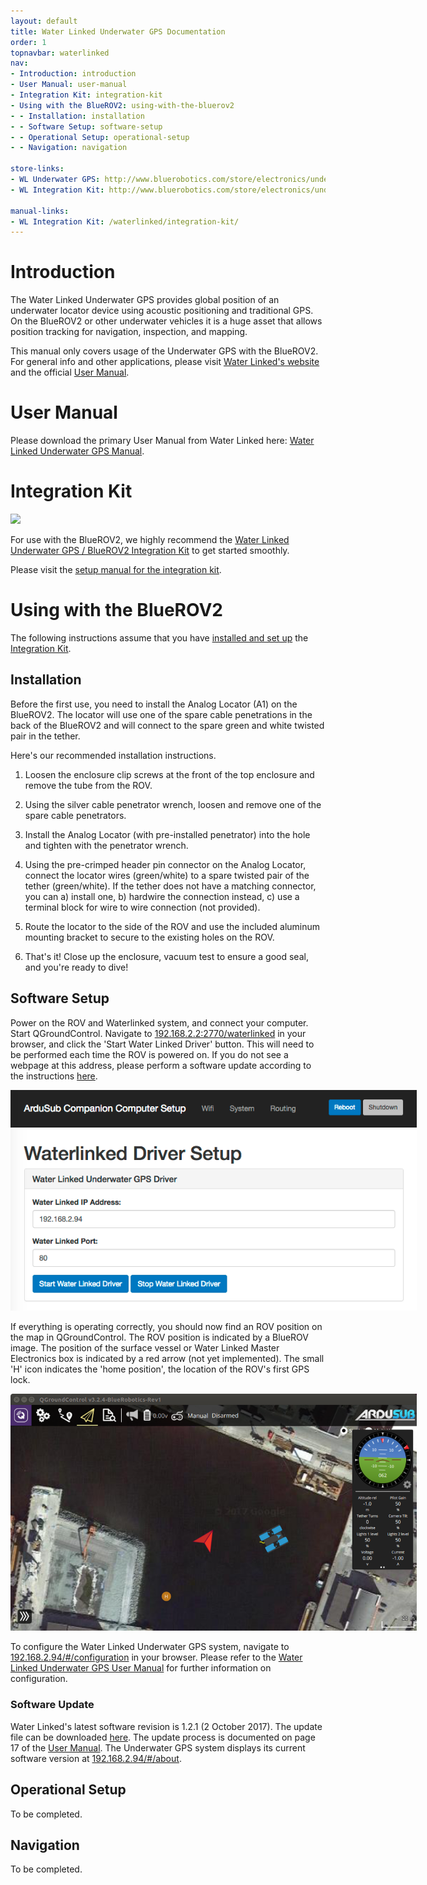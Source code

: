 ```yaml
---
layout: default
title: Water Linked Underwater GPS Documentation
order: 1
topnavbar: waterlinked
nav:
- Introduction: introduction
- User Manual: user-manual
- Integration Kit: integration-kit
- Using with the BlueROV2: using-with-the-bluerov2
- - Installation: installation
- - Software Setup: software-setup
- - Operational Setup: operational-setup
- - Navigation: navigation

store-links:
- WL Underwater GPS: http://www.bluerobotics.com/store/electronics/underwater-gps/aps-wl-11001/
- WL Integration Kit: http://www.bluerobotics.com/store/electronics/underwater-gps/aps-wl-brov2-kit-r1/

manual-links:
- WL Integration Kit: /waterlinked/integration-kit/
---
```


<!--<img src="/switch/cad/switch-4a.png" class="img-responsive" style="max-width:900px"  />-->

# Introduction

The Water Linked Underwater GPS provides global position of an underwater locator device using acoustic positioning and traditional GPS. On the BlueROV2 or other underwater vehicles it is a huge asset that allows position tracking for navigation, inspection, and mapping.

<i class="fa fa-star fa-fw fa-1x text-default blue"></i>
This manual only covers usage of the Underwater GPS with the BlueROV2. For general info and other applications, please visit [Water Linked's website](http://www.waterlinked.com) and the official [User Manual](#user-manual).

# User Manual

Please download the primary User Manual from Water Linked here: [Water Linked Underwater GPS Manual](http://waterlinked.com/wp-content/uploads/2017/08/W-DN-17002-2_Underwater_GPS_User_Manual.pdf).

# Integration Kit

<img src="http://www.bluerobotics.com/wp-content/uploads/2017/09/wlik-product-3.png" class="img-responsive img-center" style="max-width:500px;" />

For use with the BlueROV2, we highly recommend the [Water Linked Underwater GPS / BlueROV2 Integration Kit](http://www.bluerobotics.com/store/electronics/underwater-gps/aps-wl-brov2-kit-r1/) to get started smoothly.

Please visit the [setup manual for the integration kit](/waterlinked/integration-kit).

# Using with the BlueROV2

The following instructions assume that you have [installed and set up](/waterlinked/integration-kit) the [Integration Kit](http://www.bluerobotics.com/store/electronics/underwater-gps/aps-wl-brov2-kit-r1/).

## Installation

Before the first use, you need to install the Analog Locator (A1) on the BlueROV2. The locator will use one of the spare cable penetrations in the back of the BlueROV2 and will connect to the spare green and white twisted pair in the tether.

Here's our recommended installation instructions.

1. Loosen the enclosure clip screws at the front of the top enclosure and remove the tube from the ROV.

2. Using the silver cable penetrator wrench, loosen and remove one of the spare cable penetrators.

3. Install the Analog Locator (with pre-installed penetrator) into the hole and tighten with the penetrator wrench.

4. Using the pre-crimped header pin connector on the Analog Locator, connect the locator wires (green/white) to a spare twisted pair of the tether (green/white). If the tether does not have a matching connector, you can a) install one, b) hardwire the connection instead, c) use a terminal block for wire to wire connection (not provided).

5. Route the locator to the side of the ROV and use the included aluminum mounting bracket to secure to the existing holes on the ROV.

6. That's it! Close up the enclosure, vacuum test to ensure a good seal, and you're ready to dive!

## Software Setup

Power on the ROV and Waterlinked system, and connect your computer. Start QGroundControl. Navigate to [192.168.2.2:2770/waterlinked](192.168.2.2:2770/waterlinked) in your browser, and click the 'Start Water Linked Driver' button. This will need to be performed each time the ROV is powered on. If you do not see a webpage at this address, please perform a software update according to the instructions [here](discuss.bluerobotics.com/t/software-updates-september-14-2017/1491).

<img src="/waterlinked/wlik-companion-driver.png" class="img-responsive img-center" style="max-width:650px;" />

If everything is operating correctly, you should now find an ROV position on the map in QGroundControl. The ROV position is indicated by a BlueROV image. The position of the surface vessel or Water Linked Master Electronics box is indicated by a red arrow (not yet implemented). The small 'H' icon indicates the 'home position', the location of the ROV's first GPS lock.

<img src="/waterlinked/wlik-qgc-display.png" class="img-responsive img-center" style="max-width:650px;" />

To configure the Water Linked Underwater GPS system, navigate to [192.168.2.94/#/configuration](http://192.168.2.94/#/configuration) in your browser. Please refer to the [Water Linked Underwater GPS User Manual](http://waterlinked.com/wp-content/uploads/2017/08/W-DN-17002-2_Underwater_GPS_User_Manual.pdf) for further information on configuration.

### Software Update

Water Linked's latest software revision is 1.2.1 (2 October 2017). The update file can be downloaded [here](https://drive.google.com/file/d/0B4dKhR-1V6subDVHYTRtX1d3Z1E/view?usp=sharing). The update process is documented on page 17 of the [User Manual](http://waterlinked.com/wp-content/uploads/2017/08/W-DN-17002-2_Underwater_GPS_User_Manual.pdf). The Underwater GPS system displays its current software version at [192.168.2.94/#/about](http://192.168.2.94/#/about).

## Operational Setup

To be completed.

## Navigation

To be completed.

